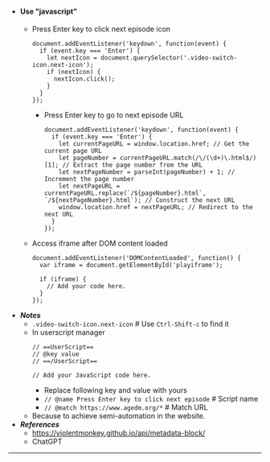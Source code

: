 - #### Use "javascript" 
    - Press Enter key to click next episode icon
      ```
      document.addEventListener('keydown', function(event) {
        if (event.key === 'Enter') {
          let nextIcon = document.querySelector('.video-switch-icon.next-icon');
          if (nextIcon) {
            nextIcon.click();
          }
        }
      });
      ```
        - Press Enter key to go to next episode URL
          ```
          document.addEventListener('keydown', function(event) {
            if (event.key === 'Enter') {
              let currentPageURL = window.location.href; // Get the current page URL
              let pageNumber = currentPageURL.match(/\/(\d+)\.html$/)[1]; // Extract the page number from the URL
              let nextPageNumber = parseInt(pageNumber) + 1; // Increment the page number
              let nextPageURL = currentPageURL.replace(`/${pageNumber}.html`, `/${nextPageNumber}.html`); // Construct the next URL
              window.location.href = nextPageURL; // Redirect to the next URL
            }
          });
          ```
    - Access iframe after DOM content loaded
      ```
      document.addEventListener('DOMContentLoaded', function() {
        var iframe = document.getElementById('playiframe');
    
        if (iframe) {
          // Add your code here.
        }
      });
      ```
- ***Notes***
    - `.video-switch-icon.next-icon` # Use `Ctrl-Shift-c` to find it
    - In userscript manager
      ```
      // ==UserScript==
      // @key value
      // ==/UserScript==
      
      // Add your JavaScript code here.
      ```
        - Replace following key and value with yours
        - `// @name Press Enter key to click next episode` # Script name
        - `// @match https://www.agedm.org/*` # Match URL
    - Because to achieve semi-automation in the website.
- ***References***
    - https://violentmonkey.github.io/api/metadata-block/
    - ChatGPT
- ---
